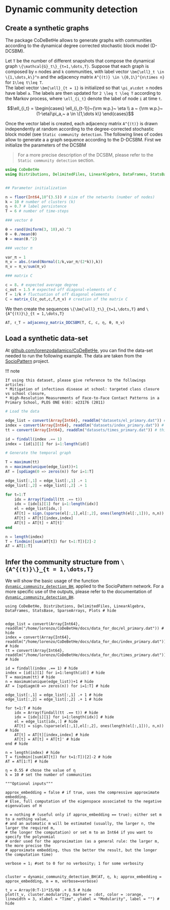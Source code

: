 # Dynamic community detection


## Create a synthetic graphs


The package CoDeBetHe allows to generate graphs with communities according to the dynamical degree corrected stochastic block model (D-DCSBM). 

Let ``T`` be the number of different snapshots that compose the dynamical graph ``\{\mathcal{G}_t\}_{t=1,\dots,T}``. Suppose that each graph is composed by ``n`` nodes and ``k`` communities, with label vector ``\bm{\ell}_t \in \{1,\dots,k\}^n`` and the adjacency matrix ``A^{(t)} \in \{0,1\}^{n\times n}`` for ``1\leq t\leq T``. \
The label vector ``\bm{\ell}_{t = 1}`` is initialized so that ``\pi_a\cdot n`` nodes have label ``a``. The labels are then updated for ``2 \leq t \leq T`` according to the Markov process, where ``\ell_{i_t}`` denote the label of node ``i`` at time ``t``.
```math
\ell_{i_t} = \begin{cases}
\ell_{i_{t-1}}~{\rm w.p.}~ \eta \\
a ~ {\rm w.p.}~ (1-\eta)\pi_a,~ a \in \{1,\dots k\}
\end{cases}
```

Once the vector label is created, each adjacency matrix ``A^{(t)}`` is drawn independently at random according to the degree-corrected stochastic block model (see ```Static community detection```.
The following lines of codes allow to generate a a graph sequence according to the D-DCSBM. First we initialize the parameters of the DCSBM

> For a more precise description of the DCSBM, please refer to the ```Static community detection``` section.

```julia
using CoDeBetHe
using Distributions, DelimitedFiles, LinearAlgebra, DataFrames, StatsBase


## Parameter initialization

n = floor(Int64,10^(3.5)) # size of the networks (number of nodes)
k = 10 # number of clusters (k)
η = 0.7 # label persistence
T = 6 # number of time-steps

### vector θ

θ = rand(Uniform(3, 10),n).^3
θ = θ./mean(θ)
Φ = mean(θ.^2)

### vector π

var_π = 1
π_v = abs.(rand(Normal(1/k,var_π/(2*k)),k))
π_v = π_v/sum(π_v)

### matrix C

c = 8. # expected average degree
c_out = 1.5 # expected off diagonal-elements of C
f = 1/k # fluctuation of off diagonal elements
C = matrix_C(c_out,c,f,π_v) # creation of the matrix C
``` 

We then create the sequences ``\{\bm{\ell}_t\}_{t=1,\dots,T}`` and ``\{A^{(t)}\}_{t = 1,\dots,T}``

```julia
AT, ℓ_T = adjacency_matrix_DDCSBM(T, C, c, η, θ, π_v)
```

## Load a synthetic data-set


At [github.com/lorenzodallamico/CoDeBetHe](https://github.com/lorenzodallamico/CoDeBetHe), you can find the data-set needed to run the following example. The data are taken from the [SocioPattern](http://www.sociopatterns.org/) project. 

!!! note

    If using this dataset, please give reference to the followings articles:
    * Mitigation of infectious disease at school: targeted class closure vs school closure,
    * High-Resolution Measurements of Face-to-Face Contact Patterns in a Primary School, PLOS ONE 6(8): e23176 (2011)

```julia
# Load the data

edge_list = convert(Array{Int64}, readdlm("datasets/el_primary.dat")) # this loads the edge list
index = convert(Array{Int64}, readdlm("datasets/index_primary.dat")) # this list is to identifies the identities corresponding to each node 
tt = convert(Array{Int64}, readdlm("datasets/times_primary.dat")) # this loads the time at which an edges was present

id = findall(index .== 1)
index = [id[i][1] for i=1:length(id)]

# Generate the temporal graph

T = maximum(tt)
n = maximum(unique(edge_list))+1
AT = [spdiagm(0 => zeros(n)) for i=1:T]

edge_list[:,1] = edge_list[:,1] .+ 1
edge_list[:,2] = edge_list[:,2] .+ 1

for t=1:T
    idx = Array(findall(tt .== t))
    idx = [idx[i][1] for i=1:length(idx)]
    el = edge_list[idx,:]
    AT[t] = sign.(sparse(el[:,1],el[:,2], ones(length(el[:,1])), n,n)) # create sparse adjacency matrix
    AT[t] = AT[t][index,index]
    AT[t] = AT[t] + AT[t]'
end

n = length(index)
T = findmin([sum(AT[t]) for t=1:T])[2]-2
AT = AT[1:T]
```

## Infer the community structure from ``\{A^{(t)}\}_{t = 1,\dots,T}``

We will show the basic usage of the function [`dynamic_community_detection_BH`](@ref), applied to the SocioPattern network. For a more specific use of the outputs, please refer to the documentation of [`dynamic_community_detection_BH`](@ref).

```@example
using CoDeBetHe, Distributions, DelimitedFiles, LinearAlgebra, DataFrames, StatsBase, SparseArrays, Plots # hide


edge_list = convert(Array{Int64}, readdlm("/home/lorenzo/CoDeBetHe/docs/data_for_doc/el_primary.dat")) # hide
index = convert(Array{Int64}, readdlm("/home/lorenzo/CoDeBetHe/docs/data_for_doc/index_primary.dat")) # hide
tt = convert(Array{Int64}, readdlm("/home/lorenzo/CoDeBetHe/docs/data_for_doc/times_primary.dat")) # hide

id = findall(index .== 1) # hide
index = [id[i][1] for i=1:length(id)] # hide
T = maximum(tt) # hide
n = maximum(unique(edge_list))+1 # hide
AT = [spdiagm(0 => zeros(n)) for i=1:T] # hide

edge_list[:,1] = edge_list[:,1] .+ 1 # hide
edge_list[:,2] = edge_list[:,2] .+ 1 # hide

for t=1:T # hide
    idx = Array(findall(tt .== t)) # hide
    idx = [idx[i][1] for i=1:length(idx)] # hide
    el = edge_list[idx,:] # hide
    AT[t] = sign.(sparse(el[:,1],el[:,2], ones(length(el[:,1])), n,n)) # hide
    AT[t] = AT[t][index,index] # hide
    AT[t] = AT[t] + AT[t]' # hide
end # hide

n = length(index) # hide
T = findmin([sum(AT[t]) for t=1:T])[2]-2 # hide
AT = AT[1:T] # hide

η = 0.55 # chose the value of η
k = 10 # set the number of communities 

"""Optional inputs"""

approx_embedding = false # if true, uses the compressive approximate embedding. 
# Else, full computation of the eigenspace associated to the negative eigenvalues of H

m = nothing # (useful only if approx_embedding == true); either set m to a nothing value,
# and an automatic m will be estimated (usually, the larger n, the larger the required m, 
# the longer the computation) or set m to an Int64 if you want to specify the polynomial 
# order used for the approximation (as a general rule: the larger m, the more precise the 
# approximate embedding, thus the better the result, but the longer the computation time)

verbose = 1; #set to 0 for no verbosity; 1 for some verbosity


cluster = dynamic_community_detection_BH(AT, η, k; approx_embedding = approx_embedding, m = m, verbose=verbose)

t_v = Array(0:T-1)*15/60 .+ 8.5 # hide
plot(t_v, cluster.modularity, marker = :dot, color = :orange, linewidth = 3, xlabel = "Time", ylabel = "Modularity", label = "") # hide
```
